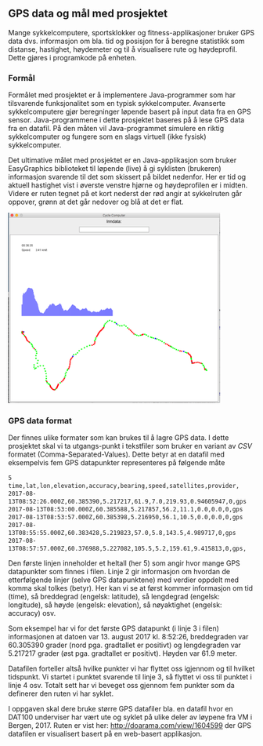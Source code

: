 ## GPS data og mål med prosjektet

Mange sykkelcomputere, sportsklokker og fitness-applikasjoner bruker GPS data dvs. informasjon om bla. tid og posisjon for å beregne statistikk som distanse, hastighet, høydemeter og til å visualisere rute og høydeprofil. Dette gjøres i programkode på enheten.

### Formål

Formålet med prosjektet er å implementere Java-programmer som har tilsvarende funksjonalitet som en typisk sykkelcomputer. Avanserte sykkelcomputere gjør beregninger løpende basert på input data fra en GPS sensor. Java-programmene i dette prosjektet baseres på å lese GPS data fra en datafil. På den måten vil Java-programmet simulere en riktig sykkelcomputer og fungere som en slags virtuell (ikke fysisk) sykkelcomputer.

Det ultimative målet med prosjektet er en Java-applikasjon som bruker EasyGraphics biblioteket til løpende (live) å gi syklisten (brukeren) informasjon svarende til det som skissert på bildet nedenfor. Her er tid og aktuell hastighet vist i øverste venstre hjørne og høydeprofilen er i midten. Videre er ruten tegnet på et kort nederst der rød angir at sykkelruten går oppover, grønn at det går nedover og blå at det er flat.

![](assets/markdown-img-paste-20180909131911330.png)

### GPS data format

Der finnes ulike formater som kan brukes til å lagre GPS data. I dette prosjektet skal vi ta utgangs-punkt i tekstfiler som bruker en variant av *CSV* formatet (Comma-Separated-Values). Dette betyr at en datafil med eksempelvis fem GPS datapunkter representeres på følgende måte

```
5
time,lat,lon,elevation,accuracy,bearing,speed,satellites,provider,
2017-08-13T08:52:26.000Z,60.385390,5.217217,61.9,7.0,219.93,0.94605947,0,gps
2017-08-13T08:53:00.000Z,60.385588,5.217857,56.2,11.1,0.0,0.0,0,gps
2017-08-13T08:53:57.000Z,60.385398,5.216950,56.1,10.5,0.0,0.0,0,gps
2017-08-13T08:55:55.000Z,60.383428,5.219823,57.0,5.8,143.5,4.989717,0,gps
2017-08-13T08:57:57.000Z,60.376988,5.227082,105.5,5.2,159.61,9.415813,0,gps,
```

Den første linjen inneholder et heltall (her 5) som angir hvor mange GPS datapunkter som finnes i filen. Linje 2 gir informasjon om hvordan de etterfølgende linjer (selve GPS datapunktene) med verdier oppdelt med komma skal tolkes (betyr). Her kan vi se at først kommer informasjon om tid (time), så breddegrad (engelsk: latitude), så lengdegrad (engelsk: longitude), så høyde (engelsk: elevation), så nøyaktighet (engelsk: accuracy) osv.  

Som eksempel har vi for det første GPS datapunkt (i linje 3 i filen) informasjonen at datoen var 13. august 2017 kl. 8:52:26, breddegraden var 60.305390 grader (nord pga. gradtallet er positivt) og lengdegraden var 5.217217 grader (øst pga. gradtallet er positivt). Høyden var 61.9 meter.

Datafilen forteller altså hvilke punkter vi har flyttet oss igjennom og til hvilket tidspunkt. Vi startet i punktet svarende til linje 3, så flyttet vi oss til punktet i linje 4 osv. Totalt sett har vi beveget oss gjennom fem punkter som da definerer den ruten vi har syklet.

I oppgaven skal dere bruke større GPS datafiler bla. en datafil hvor en DAT100 underviser har vært ute og syklet på ulike deler av løypene fra VM i Bergen, 2017. Ruten er vist her: http://doarama.com/view/1604599 der GPS datafilen er visualisert basert på en web-basert applikasjon.
